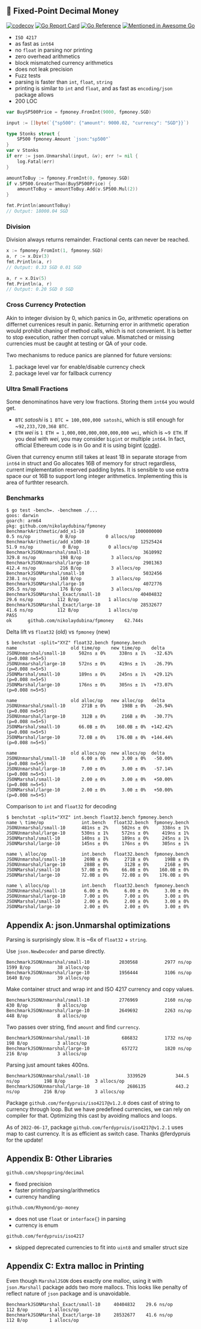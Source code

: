 ## 🧧 Fixed-Point Decimal Money

[![codecov](https://codecov.io/gh/nikolaydubina/fpmoney/branch/master/graph/badge.svg?token=Eh52jhLERp)](https://codecov.io/gh/nikolaydubina/fpmoney)
[![Go Report Card](https://goreportcard.com/badge/github.com/nikolaydubina/fpmoney)](https://goreportcard.com/report/github.com/nikolaydubina/fpmoney)
[![Go Reference](https://pkg.go.dev/badge/github.com/nikolaydubina/fpmoney.svg)](https://pkg.go.dev/github.com/nikolaydubina/fpmoney)
[![Mentioned in Awesome Go](https://awesome.re/mentioned-badge.svg)](https://github.com/avelino/awesome-go)

* `ISO 4217`
* as fast as `int64`
* no `float` in parsing nor printing
* zero overhead arithmetics
* block mismatched currency arithmetics
* does not leak precision
* Fuzz tests
* parsing is faster than `int`, `float`, `string`
* printing is similar to `int` and `float`, and as fast as `encoding/json` package allows
* 200 LOC

```go
var BuySP500Price = fpmoney.FromInt(9000, fpmoney.SGD)

input := []byte(`{"sp500": {"amount": 9000.02, "currency": "SGD"}}`)

type Stonks struct {
    SP500 fpmoney.Amount `json:"sp500"`
}
var v Stonks
if err := json.Unmarshal(input, &v); err != nil {
    log.Fatal(err)
}

amountToBuy := fpmoney.FromInt(0, fpmoney.SGD)
if v.SP500.GreaterThan(BuySP500Price) {
    amountToBuy = amountToBuy.Add(v.SP500.Mul(2))
}

fmt.Println(amountToBuy)
// Output: 18000.04 SGD
```

### Division

Division always returns remainder.
Fractional cents can never be reached.

```go
x := fpmoney.FromInt(1, fpmoney.SGD)
a, r := x.Div(3)
fmt.Println(a, r)
// Output: 0.33 SGD 0.01 SGD

a, r = x.Div(5)
fmt.Println(a, r)
// Output: 0.20 SGD 0 SGD
```

### Cross Currency Protection

Akin to integer division by 0, which panics in Go, arithmetic operations on differnet currenices result in panic.
Returning error in arithmetic operation would prohibit chaning of method calls, which is not convenient.
It is better to stop execution, rather then corrupt value.
Mismatched or missing currencies must be caught at testing or QA of your code.

Two mechanisms to reduce panics are planned for future versions:
1. package level var for enable/disable currency check
2. package level var for fallback currency

### Ultra Small Fractions

Some denominatinos have very low fractions.
Storing them `int64` you would get.

- `BTC` _satoshi_ is `1 BTC = 100,000,000 satoshi`, which is still enough for ~`92,233,720,368 BTC`.
- `ETH` _wei_ is `1 ETH = 1,000,000,000,000,000,000 wei`, which is ~`9 ETH`. If you deal with _wei_, you may consider `bigint` or multiple `int64`. In fact, official Ethereum code is in Go and it is using bigint ([code](https://github.com/ethereum/go-ethereum/blob/master/params/denomination.go)).

Given that currency enumn still takes at least 1B in separate storage from `int64` in struct and Go allocates 16B of memory for struct regardless, current implementation reserved padding bytes.
It is sensible to use extra space our ot 16B to support long integer arithmetics.
Implementing this is area of furthter research.

### Benchmarks

```
$ go test -bench=. -benchmem ./...
goos: darwin
goarch: arm64
pkg: github.com/nikolaydubina/fpmoney
BenchmarkArithmetic/add_x1-10                   1000000000             0.5 ns/op           0 B/op           0 allocs/op
BenchmarkArithmetic/add_x100-10                   12525424            51.9 ns/op           0 B/op           0 allocs/op
BenchmarkJSONUnmarshal/small-10                    3610992           329.8 ns/op         198 B/op           3 allocs/op
BenchmarkJSONUnmarshal/large-10                    2901363           412.4 ns/op         216 B/op           3 allocs/op
BenchmarkJSONMarshal/small-10                      5032456           238.1 ns/op         160 B/op           3 allocs/op
BenchmarkJSONMarshal/large-10                      4072776           295.5 ns/op         176 B/op           3 allocs/op
BenchmarkJSONMarshal_Exact/small-10               40404832            29.6 ns/op         112 B/op           1 allocs/op
BenchmarkJSONMarshal_Exact/large-10               28532677            41.6 ns/op         112 B/op           1 allocs/op
PASS
ok      github.com/nikolaydubina/fpmoney    62.744s
```

Delta lift vs `float32` (old) vs `fpmoney` (new)
```
$ benchstat -split="XYZ" float32.bench fpmoney.bench
name                    old time/op    new time/op    delta
JSONUnmarshal/small-10     502ns ± 0%     338ns ± 1%   -32.63%  (p=0.008 n=5+5)
JSONUnmarshal/large-10     572ns ± 0%     419ns ± 1%   -26.79%  (p=0.008 n=5+5)
JSONMarshal/small-10       189ns ± 0%     245ns ± 1%   +29.12%  (p=0.008 n=5+5)
JSONMarshal/large-10       176ns ± 0%     305ns ± 1%   +73.07%  (p=0.008 n=5+5)

name                    old alloc/op   new alloc/op   delta
JSONUnmarshal/small-10      271B ± 0%      198B ± 0%   -26.94%  (p=0.008 n=5+5)
JSONUnmarshal/large-10      312B ± 0%      216B ± 0%   -30.77%  (p=0.008 n=5+5)
JSONMarshal/small-10       66.0B ± 0%    160.0B ± 0%  +142.42%  (p=0.008 n=5+5)
JSONMarshal/large-10       72.0B ± 0%    176.0B ± 0%  +144.44%  (p=0.008 n=5+5)

name                    old allocs/op  new allocs/op  delta
JSONUnmarshal/small-10      6.00 ± 0%      3.00 ± 0%   -50.00%  (p=0.008 n=5+5)
JSONUnmarshal/large-10      7.00 ± 0%      3.00 ± 0%   -57.14%  (p=0.008 n=5+5)
JSONMarshal/small-10        2.00 ± 0%      3.00 ± 0%   +50.00%  (p=0.008 n=5+5)
JSONMarshal/large-10        2.00 ± 0%      3.00 ± 0%   +50.00%  (p=0.008 n=5+5)
```

Comparison to `int` and `float32` for decoding
```
$ benchstat -split="XYZ" int.bench float32.bench fpmoney.bench
name \ time/op              int.bench   float32.bench  fpmoney.bench
JSONUnmarshal/small-10      481ns ± 2%     502ns ± 0%     338ns ± 1%
JSONUnmarshal/large-10      530ns ± 1%     572ns ± 0%     419ns ± 1%
JSONMarshal/small-10        140ns ± 1%     189ns ± 0%     245ns ± 1%
JSONMarshal/large-10        145ns ± 0%     176ns ± 0%     305ns ± 1%

name \ alloc/op             int.bench   float32.bench  fpmoney.bench
JSONUnmarshal/small-10       269B ± 0%      271B ± 0%      198B ± 0%
JSONUnmarshal/large-10       288B ± 0%      312B ± 0%      216B ± 0%
JSONMarshal/small-10        57.0B ± 0%     66.0B ± 0%    160.0B ± 0%
JSONMarshal/large-10        72.0B ± 0%     72.0B ± 0%    176.0B ± 0%

name \ allocs/op            int.bench   float32.bench  fpmoney.bench
JSONUnmarshal/small-10       6.00 ± 0%      6.00 ± 0%      3.00 ± 0%
JSONUnmarshal/large-10       7.00 ± 0%      7.00 ± 0%      3.00 ± 0%
JSONMarshal/small-10         2.00 ± 0%      2.00 ± 0%      3.00 ± 0%
JSONMarshal/large-10         2.00 ± 0%      2.00 ± 0%      3.00 ± 0%
```

## Appendix A: json.Unmarshal optimizations

Parsing is surprisingly slow. It is ~6x of `float32` + `string`.

Use `json.NewDecoder` and parse directly.
```
BenchmarkJSONUnmarshal/small-10           2030568          2977 ns/op        1599 B/op          38 allocs/op
BenchmarkJSONUnmarshal/large-10           1956444          3106 ns/op        1640 B/op          39 allocs/op

```

Make container struct and wrap int and ISO 4217 currency and copy values.
```
BenchmarkJSONUnmarshal/small-10           2776969          2160 ns/op         430 B/op           8 allocs/op
BenchmarkJSONUnmarshal/large-10           2649692          2263 ns/op         448 B/op           8 allocs/op
```

Two passes over string, find `amount` and find `currency`.
```
BenchmarkJSONUnmarshal/small-10            686832          1732 ns/op         198 B/op           3 allocs/op
BenchmarkJSONUnmarshal/large-10            657272          1820 ns/op         216 B/op           3 allocs/op
```

Parsing just amount takes 400ns.
```
BenchmarkJSONUnmarshal/small-10              3339529           344.5 ns/op         198 B/op           3 allocs/op
BenchmarkJSONUnmarshal/large-10              2686135           443.2 ns/op         216 B/op           3 allocs/op
```

Package `github.com/ferdypruis/iso4217@v1.2.0` does cast of string to currency through loop.
But we have predefined currencies, we can rely on compiler for that.
Optimizing this cast by avoiding mallocs and loops.

As of `2022-06-17`, package `github.com/ferdypruis/iso4217@v1.2.1` uses map to cast currency.
It is as efficient as switch case.
Thanks @ferdypruis for the update!

## Appendix B: Other Libraries

`github.com/shopspring/decimal`
* fixed precision
* faster printing/parsing/arithmetics
* currency handling 

`github.com/Rhymond/go-money`
* does not use `float` or `interface{}` in parsing
* currency is enum

`github.com/ferdypruis/iso4217`
* skipped deprecated currencies to fit into `uint8` and smaller struct size

## Appendix C: Extra malloc in Printing

Even though `MarshalJSON` does exactly one malloc, using it with `json.Marshall` package adds two more mallocs.
This looks like penalty of reflect nature of `json` package and is unavoidable.

```
BenchmarkJSONMarshal_Exact/small-10     40404832    29.6 ns/op      112 B/op        1 allocs/op
BenchmarkJSONMarshal_Exact/large-10     28532677    41.6 ns/op      112 B/op        1 allocs/op
```
